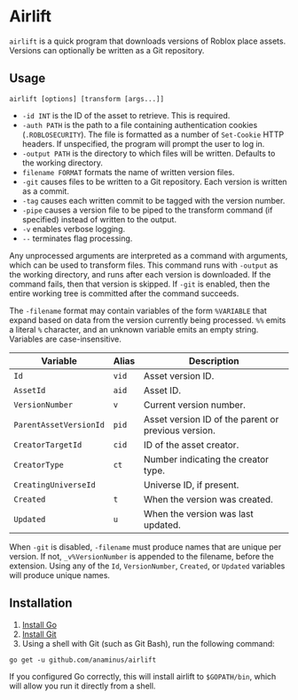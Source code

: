 # Airlift

`airlift` is a quick program that downloads versions of Roblox place assets.
Versions can optionally be written as a Git repository.

## Usage

	airlift [options] [transform [args...]]

- `-id INT` is the ID of the asset to retrieve. This is required.
- `-auth PATH` is the path to a file containing authentication cookies
  (`.ROBLOSECURITY`). The file is formatted as a number of `Set-Cookie` HTTP
  headers. If unspecified, the program will prompt the user to log in.
- `-output PATH` is the directory to which files will be written. Defaults to
  the working directory.
- `filename FORMAT` formats the name of written version files.
- `-git` causes files to be written to a Git repository. Each version is written
  as a commit.
- `-tag` causes each written commit to be tagged with the version number.
- `-pipe` causes a version file to be piped to the transform command (if
  specified) instead of written to the output.
- `-v` enables verbose logging.
- `--` terminates flag processing.

Any unprocessed arguments are interpreted as a command with arguments, which can
be used to transform files. This command runs with `-output` as the working
directory, and runs after each version is downloaded. If the command fails, then
that version is skipped. If `-git` is enabled, then the entire working tree is
committed after the command succeeds.

The `-filename` format may contain variables of the form `%VARIABLE` that expand
based on data from the version currently being processed. `%%` emits a literal
`%` character, and an unknown variable emits an empty string. Variables are
case-insensitive.

Variable               | Alias | Description
-----------------------|-------|------------
`Id`                   | `vid` | Asset version ID.
`AssetId`              | `aid` | Asset ID.
`VersionNumber`        | `v`   | Current version number.
`ParentAssetVersionId` | `pid` | Asset version ID of the parent or previous version.
`CreatorTargetId`      | `cid` | ID of the asset creator.
`CreatorType`          | `ct`  | Number indicating the creator type.
`CreatingUniverseId`   |       | Universe ID, if present.
`Created`              | `t`   | When the version was created.
`Updated`              | `u`   | When the version was last updated.

When `-git` is disabled, `-filename` must produce names that are unique per
version. If not, `_v%VersionNumber` is appended to the filename, before the
extension. Using any of the `Id`, `VersionNumber`, `Created`, or `Updated`
variables will produce unique names.

## Installation

1. [Install Go](https://golang.org/doc/install)
2. [Install Git](https://git-scm.com/downloads)
3. Using a shell with Git (such as Git Bash), run the following command:

```
go get -u github.com/anaminus/airlift
```

If you configured Go correctly, this will install airlift to `$GOPATH/bin`,
which will allow you run it directly from a shell.
